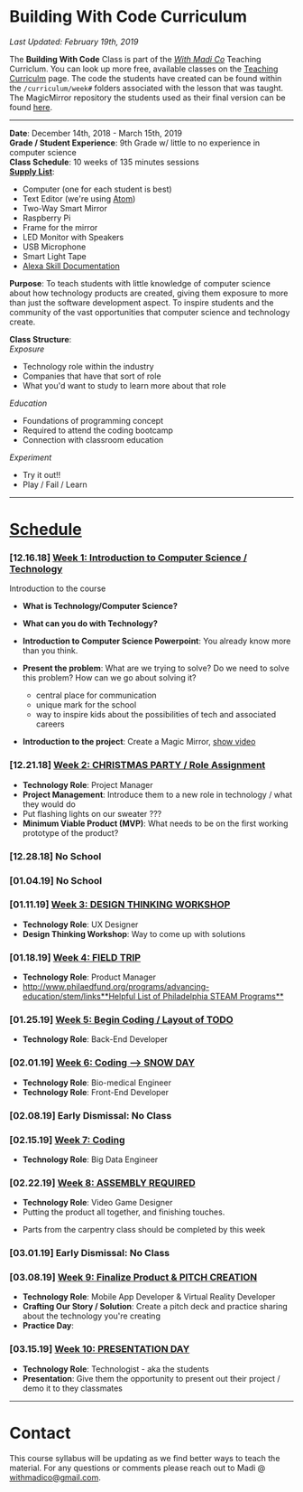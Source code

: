 # Building With Code Curriculum

_Last Updated: February 19th, 2019_

The **Building With Code** Class is part of the [_With Madi Co_](https://withmadi.co) Teaching Curriclum. You can look up more free, available classes on the [Teaching Curriculm](https://github.com/WithMadiCo/TeachingCurriculum) page. The code the students have created can be found within the `/curriculum/week#` folders associated with the lesson that was taught. The MagicMirror repository the students used as their final version can be found [here](https://github.com/WithMadiCo/BuildWithCode-MagicMirror).

--------

**Date**: December 14th, 2018 - March 15th, 2019  
**Grade / Student Experience**: 9th Grade w/ little to no experience in computer science  
**Class Schedule**: 10 weeks of 135 minutes sessions  
**[Supply List](https://github.com/WithMadiCo/BuildWithCode/blob/master/curriculum/supplyList.md)**:
- Computer (one for each student is best)
- Text Editor (we're using [Atom](atom.io))
- Two-Way Smart Mirror
- Raspberry Pi
- Frame for the mirror
- LED Monitor with Speakers
- USB Microphone
- Smart Light Tape
- [Alexa Skill Documentation](https://developer.amazon.com/docs/custom-skills/steps-to-build-a-custom-skill.html#step-2-set-up-the-skill-in-the-developer-console)

**Purpose**: To teach students with little knowledge of computer science about how technology products are created, giving them exposure to more than just the software development aspect. To inspire students and the community of the vast opportunities that computer science and technology create.  

**Class Structure**:  
_Exposure_  
- Technology role within the industry
- Companies that have that sort of role
- What you'd want to study to learn more about that role

_Education_
- Foundations of programming concept
- Required to attend the coding bootcamp
- Connection with classroom education  

_Experiment_
- Try it out!!
- Play / Fail / Learn

------------------

# [Schedule](https://github.com/WithMadiCo/BuildWithCode/tree/master/curriculum)

### [12.16.18] [Week 1: Introduction to Computer Science / Technology](https://github.com/WithMadiCo/BuildWithCode/tree/master/curriculum/week1)
Introduction to the course
- **What is Technology/Computer Science?**
- **What can you do with Technology?**
- **Introduction to Computer Science Powerpoint**: You already know more than you think.

- **Present the problem**: What are we trying to solve? Do we need to solve this problem? How can we go about solving it?
  - central place for communication
  - unique mark for the school
  - way to inspire kids about the possibilities of tech and associated careers

- **Introduction to the project**: Create a Magic Mirror, [show video](https://www.theverge.com/circuitbreaker/2017/8/17/16158104/smart-mirror-diy-raspberry-pi-commute-weather-time-gadget)

### [12.21.18] [Week 2: CHRISTMAS PARTY / Role Assignment](https://github.com/WithMadiCo/BuildWithCode/tree/master/curriculum/week2)
- **Technology Role**: Project Manager
- **Project Management**: Introduce them to a new role in technology / what they would do
- Put flashing lights on our sweater ???
- **Minimum Viable Product (MVP)**: What needs to be on the first working prototype of the product?

### [12.28.18] No School

### [01.04.19] No School

### [01.11.19] [Week 3: DESIGN THINKING WORKSHOP](https://github.com/WithMadiCo/BuildWithCode/tree/master/curriculum/week3)
- **Technology Role**: UX Designer
- **Design Thinking Workshop**: Way to come up with solutions

### [01.18.19] [Week 4: FIELD TRIP](https://github.com/WithMadiCo/BuildWithCode/tree/master/curriculum/week4)
- **Technology Role**: Product Manager
- [http://www.philaedfund.org/programs/advancing-education/stem/links**Helpful List of Philadelphia STEAM Programs**]()

### [01.25.19] [Week 5: Begin Coding / Layout of TODO](https://github.com/WithMadiCo/BuildWithCode/tree/master/curriculum/week5)
- **Technology Role**: Back-End Developer

### [02.01.19] [Week 6: Coding --> SNOW DAY](https://github.com/WithMadiCo/BuildWithCode/tree/master/curriculum/week6)
- **Technology Role**: Bio-medical Engineer
- **Technology Role**: Front-End Developer

### [02.08.19] Early Dismissal: No Class

### [02.15.19] [Week 7: Coding](https://github.com/WithMadiCo/BuildWithCode/tree/master/curriculum/week7)
- **Technology Role**: Big Data Engineer

### [02.22.19] [Week 8: ASSEMBLY REQUIRED](https://github.com/WithMadiCo/BuildWithCode/tree/master/curriculum/week8)
- **Technology Role**: Video Game Designer
- Putting the product all together, and finishing touches.
* Parts from the carpentry class should be completed by this week

### [03.01.19] Early Dismissal: No Class

### [03.08.19] [Week 9: Finalize Product & PITCH CREATION](https://github.com/WithMadiCo/BuildWithCode/tree/master/curriculum/week9)
- **Technology Role**: Mobile App Developer & Virtual Reality Developer
- **Crafting Our Story / Solution**: Create a pitch deck and practice sharing about the technology you're creating
- **Practice Day**:


### [03.15.19] [Week 10: PRESENTATION DAY](https://github.com/WithMadiCo/BuildWithCode/tree/master/curriculum/week10)
- **Technology Role**: Technologist - aka the students
- **Presentation**: Give them the opportunity to present out their project / demo it to they classmates

-------------------

# Contact
This course syllabus will be updating as we find better ways to teach the material. For any questions or comments please reach out to Madi @ [withmadico@gmail.com](mailto:withmadico@gmail.com).
